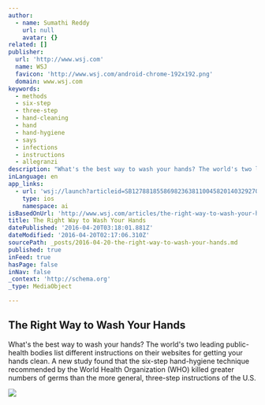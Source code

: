 ```yaml
---
author:
  - name: Sumathi Reddy
    url: null
    avatar: {}
related: []
publisher:
  url: 'http://www.wsj.com'
  name: WSJ
  favicon: 'http://www.wsj.com/android-chrome-192x192.png'
  domain: www.wsj.com
keywords:
  - methods
  - six-step
  - three-step
  - hand-cleaning
  - hand
  - hand-hygiene
  - says
  - infections
  - instructions
  - allegranzi
description: "What's the best way to wash your hands? The world's two leading public-health bodies list different instructions on their websites for getting your hands clean. A new study found that the six-step hand-hygiene technique recommended by the World Health Organization (WHO) killed greater numbers of germs than the more general, three-step instructions of the U.S."
inLanguage: en
app_links:
  - url: 'wsj://launch?articleid=SB12788185586982363811004582014032927047366&headline=The%20right%20way%20to%20wash%20hands%3F%20A%20study%20tests%20methods%20of%20two%20leading%20public-health%20groups&weburl=http://www.wsj.com/articles/SB12788185586982363811004582014032927047366'
    type: ios
    namespace: ai
isBasedOnUrl: 'http://www.wsj.com/articles/the-right-way-to-wash-your-hands-1461002959'
title: The Right Way to Wash Your Hands
datePublished: '2016-04-20T03:18:01.881Z'
dateModified: '2016-04-20T02:17:06.310Z'
sourcePath: _posts/2016-04-20-the-right-way-to-wash-your-hands.md
published: true
inFeed: true
hasPage: false
inNav: false
_context: 'http://schema.org'
_type: MediaObject

---
```

<article style=""><h1>The Right Way to Wash Your Hands</h1><p>What's the best way to wash your hands? The world's two leading public-health bodies list different instructions on their websites for getting your hands clean. A new study found that the six-step hand-hygiene technique recommended by the World Health Organization (WHO) killed greater numbers of germs than the more general, three-step instructions of the U.S.</p><img src="https://si.wsj.net/public/resources/images/BN-NO603_yhealt_G_20160415110254.jpg" /></article>